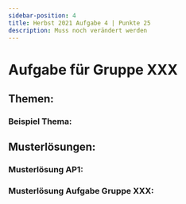 ```yaml
---
sidebar-position: 4
title: Herbst 2021 Aufgabe 4 | Punkte 25
description: Muss noch verändert werden
---
```


# Aufgabe für Gruppe XXX

## Themen:

### Beispiel Thema:

## Musterlösungen:

### Musterlösung AP1:

### Musterlösung Aufgabe Gruppe XXX: